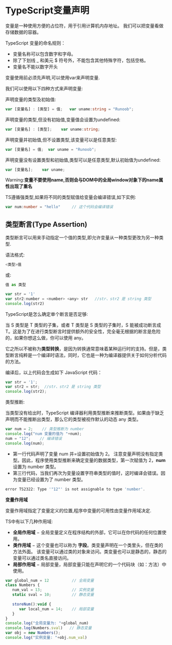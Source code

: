 # TypeScript变量声明

变量是一种使用方便的占位符，用于引用计算机内存地址。 我们可以把变量看做存储数据的容器。 

TypeScript 变量的命名规则： 

- 变量名称可以包含数字和字母。
- 除了下划线 _ 和美元 $ 符号外，不能包含其他特殊字符，包括空格。
- 变量名不能以数字开头

变量使用前必须先声明,可以使用var来声明变量.

我们可以使用以下四种方式来声明变量:

声明变量的类型及初始值:

```ts
var [变量名] : [类型] = 值;   var uname:string = "Runoob";
```

声明变量的类型,但没有初始值,变量值会设置为undefined:

```ts
var [变量名] : [类型];    var uname:string;
```

声明变量并初始值,但不设置类型,该变量可以是任意类型:

```ts
var [变量名] = 值;  var uname = "Runoob";
```

声明变量没有设置类型和初始值,类型可以是任意类型,默认初始值为undefined:

```ts
var [变量名];    var uname;
```

Warning:**变量不要使用name,否则会与DOM中的全局window对象下的name属性出现了重名**

TS遵循强类型,如果将不同的类型赋值给变量会编译错误,如下实例:

```ts
var num:number = "hello"     // 这个代码会编译错误
```

## 类型断言(Type Assertion)

类型断言可以用来手动指定一个值的类型,即允许变量从一种类型更改为另一种类型.

语法格式:

```ts
<类型>值
```

或:

```ts
值 as 类型
```

```js
var str = '1' 
var str2:number = <number> <any> str   //str、str2 是 string 类型
console.log(str2)
```

TypeScript是怎么确定单个断言是否足够:

当 S 类型是 T 类型的子集，或者 T 类型是 S 类型的子集时，S 能被成功断言成 T。这是为了在进行类型断言时提供额外的安全性，完全毫无根据的断言是危险的，如果你想这么做，你可以使用 any。

它之所以不被称为**类型转换**，是因为转换通常意味着某种运行时的支持。但是，类型断言纯粹是一个编译时语法，同时，它也是一种为编译器提供关于如何分析代码的方法。

编译后，以上代码会生成如下 JavaScript 代码：

```js
var str = '1';
var str2 = str;  //str、str2 是 string 类型
console.log(str2);
```

类型推断:

当类型没有给出时，TypeScript 编译器利用类型推断来推断类型。如果由于缺乏声明而不能推断出类型，那么它的类型被视作默认的动态 any 类型。

```js
var num = 2;    // 类型推断为 number
console.log("num 变量的值为 "+num); 
num = "12";    // 编译错误
console.log(num);
```

- 第一行代码声明了变量 num 并=设置初始值为 2。 注意变量声明没有指定类型。因此，程序使用类型推断来确定变量的数据类型，第一次赋值为 2，**num** 设置为 number 类型。
- 第三行代码，当我们再次为变量设置字符串类型的值时，这时编译会错误。因为变量已经设置为了 number 类型。

```js
error TS2322: Type '"12"' is not assignable to type 'number'.
```

**变量作用域**

变量作用域指定了变量定义的位置,程序中变量的可用性由变量作用域决定.

TS中有以下几种作用域:

- **全局作用域** − 全局变量定义在程序结构的外部，它可以在你代码的任何位置使用。
- **类作用域** − 这个变量也可以称为 **字段**。类变量声明在一个类里头，但在类的方法外面。 该变量可以通过类的对象来访问。类变量也可以是静态的，静态的变量可以通过类名直接访问。
- **局部作用域** − 局部变量，局部变量只能在声明它的一个代码块（如：方法）中使用。

```js
var global_num = 12          // 全局变量
class Numbers { 
   num_val = 13;             // 实例变量
   static sval = 10;         // 静态变量
   
   storeNum():void { 
      var local_num = 14;    // 局部变量
   } 
} 
console.log("全局变量为: "+global_num)  
console.log(Numbers.sval)   // 静态变量
var obj = new Numbers(); 
console.log("实例变量: "+obj.num_val)
```



